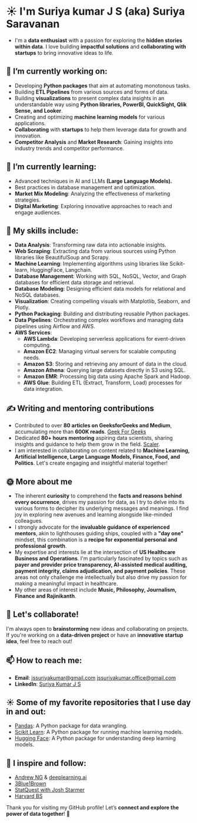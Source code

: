 # ☀️ I'm Suriya kumar J S (aka) Suriya Saravanan

- I'm a **data enthusiast** with a passion for exploring the **hidden stories within data**. I love building **impactful solutions** and **collaborating with startups** to bring innovative ideas to life.

## 🔭 I’m currently working on:
- Developing **Python packages** that aim at automating monotonous tasks.
- Building **ETL Pipelines** from various sources and forms of data.
- Building **visualizations** to present complex data insights in an understandable way using **Python libraries, PowerBI, QuickSight, Qlik Sense, and Looker**.
- Creating and optimizing **machine learning models** for various applications.
- **Collaborating** with **startups** to help them leverage data for growth and innovation.
- **Competitor Analysis** and **Market Research**: Gaining insights into industry trends and competitor performance.

## 🌱 I’m currently learning:
- Advanced techniques in AI and LLMs **(Large Language Models).**
- Best practices in database management and optimization.
- **Market Mix Modeling**: Analyzing the effectiveness of marketing strategies.
- **Digital Marketing**: Exploring innovative approaches to reach and engage audiences.

## 💼 My skills include:
- **Data Analysis**: Transforming raw data into actionable insights.
- **Web Scraping**: Extracting data from various sources using Python libraries like BeautifulSoup and Scrapy.
- **Machine Learning**: Implementing algorithms using libraries like Scikit-learn, HuggingFace, Langchain.
- **Database Management**: Working with SQL, NoSQL, Vector, and Graph databases for efficient data storage and retrieval.
- **Database Modeling**: Designing efficient data models for relational and NoSQL databases.
- **Visualization**: Creating compelling visuals with Matplotlib, Seaborn, and Plotly.
- **Python Packaging**: Building and distributing reusable Python packages.
- **Data Pipelines**: Orchestrating complex workflows and managing data pipelines using Airflow and AWS.
- **AWS Services**:
  - **AWS Lambda**: Developing serverless applications for event-driven computing.
  - **Amazon EC2**: Managing virtual servers for scalable computing needs.
  - **Amazon S3**: Storing and retrieving any amount of data in the cloud.
  - **Amazon Athena**: Querying large datasets directly in S3 using SQL.
  - **Amazon EMR**: Processing big data using Apache Spark and Hadoop.
  - **AWS Glue**: Building ETL (Extract, Transform, Load) processes for data integration.

## ✍️ Writing and mentoring contributions
- Contributed to over **80 articles on GeeksforGeeks and Medium**, accumulating more than **600K reads**. [Geek For Geeks](https://www.geeksforgeeks.org/user/jssuriyakumar/contributions/?type=articles&sortby=view&page=1)
- Dedicated **80+ hours mentoring** aspiring data scientists, sharing insights and guidance to help them grow in the field. [Scaler](https://www.scaler.com/academy/mentor-dashboard/profile).
- I am interested in collaborating on content related to **Machine Learning, Artificial Intelligence, Large Language Models, Finance, Food, and Politics**. Let's create engaging and insightful material together!

## 🌞 More about me
- The inherent **curiosity** to comprehend the **facts and reasons behind every occurrence**, drives my passion for data, as I try to delve into its various forms to decipher its underlying messages and meanings. I find joy in exploring new avenues and learning alongside like-minded colleagues.
- I strongly advocate for the **invaluable guidance of experienced mentors**, akin to lighthouses guiding ships, coupled with a **"day one"** mindset, this combination is a **recipe for exponential personal and professional growth**.
- My expertise and interests lie at the intersection of **US Healthcare Business and Operations**. I'm particularly fascinated by topics such as **payer and provider price transparency, AI-assisted medical auditing, payment integrity, claims adjudication, and payment policies**. These areas not only challenge me intellectually but also drive my passion for making a meaningful impact in healthcare.
- My other areas of interest include **Music, Philosophy, Journalism, Finance and Rajinikanth**.

## 🤝 Let's collaborate!
I'm always open to **brainstorming** new ideas and collaborating on projects. If you're working on a **data-driven project** or have an **innovative startup idea**, feel free to reach out!

## 📫 How to reach me:
- **Email**: jssuriyakumar@gmail.com jssuriyakumar.office@gmail.com
- **LinkedIn**: [Suriya Kumar J S](https://www.linkedin.com/in/suriya-kumar-js/)

## ☀️ Some of my favorite repositories that I use day in and out:
- [Pandas](https://github.com/pandas-dev/pandas): A Python package for data wrangling.
- [Scikit Learn](https://github.com/scikit-learn/scikit-learn): A Python package for running machine learning models.
- [Hugging Face](https://github.com/huggingface/transformers): A Python package for understanding deep learning models.

## 👣 I inspire and follow:
- [Andrew NG](https://www.andrewng.org/) & [deeplearning.ai](https://www.deeplearning.ai/)
- [3Blue1Brown](https://www.youtube.com/c/3blue1brown)
- [StatQuest with Josh Starmer](https://www.youtube.com/channel/UCtYLUTtgS3k1Fg4y5tAhLbw)
- [Harvard BS](https://www.youtube.com/@HarvardHBS)

Thank you for visiting my GitHub profile! Let’s **connect and explore the power of data together**! 🚀
